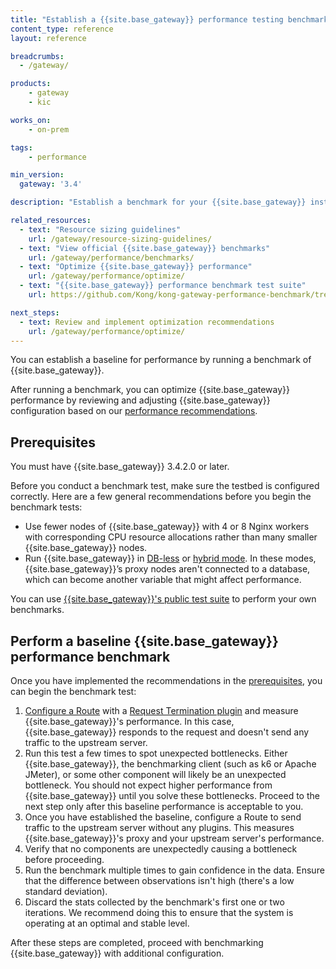 ```yaml
---
title: "Establish a {{site.base_gateway}} performance testing benchmark"
content_type: reference
layout: reference

breadcrumbs:
  - /gateway/

products:
    - gateway
    - kic

works_on:
    - on-prem

tags:
    - performance

min_version:
  gateway: '3.4'

description: "Establish a benchmark for your {{site.base_gateway}} instance."

related_resources:
  - text: "Resource sizing guidelines"
    url: /gateway/resource-sizing-guidelines/
  - text: "View official {{site.base_gateway}} benchmarks"
    url: /gateway/performance/benchmarks/
  - text: "Optimize {{site.base_gateway}} performance"
    url: /gateway/performance/optimize/
  - text: "{{site.base_gateway}} performance benchmark test suite"
    url: https://github.com/Kong/kong-gateway-performance-benchmark/tree/main

next_steps:
  - text: Review and implement optimization recommendations
    url: /gateway/performance/optimize/
---
```


You can establish a baseline for performance by running a benchmark of {{site.base_gateway}}.

After running a benchmark, you can optimize {{site.base_gateway}} performance by reviewing and adjusting {{site.base_gateway}} configuration
based on our [performance recommendations](/gateway/performance/optimize/).

## Prerequisites

You must have {{site.base_gateway}} 3.4.2.0 or later.

Before you conduct a benchmark test, make sure the testbed is configured correctly.
Here are a few general recommendations before you begin the benchmark tests:
* Use fewer nodes of {{site.base_gateway}} with 4 or 8 Nginx workers with corresponding CPU resource 
allocations rather than many smaller {{site.base_gateway}} nodes.
* Run {{site.base_gateway}} in [DB-less](/gateway/db-less-mode/) or [hybrid mode](/gateway/hybrid-mode/). 
In these modes, {{site.base_gateway}}’s proxy nodes aren't connected to a database, which can become another 
variable that might affect performance.

You can use [{{site.base_gateway}}'s public test suite](https://github.com/Kong/kong-gateway-performance-benchmark/tree/main) to perform your own benchmarks. 

## Perform a baseline {{site.base_gateway}} performance benchmark

Once you have implemented the recommendations in the [prerequisites](#prerequisites), you can begin the benchmark test: 

1. [Configure a Route](/gateway/entities/route/#set-up-a-route) with a [Request Termination plugin](/plugins/request-termination/) and measure {{site.base_gateway}}'s performance. 
In this case, {{site.base_gateway}} responds to the request and doesn't send any traffic to the upstream server.
1. Run this test a few times to spot unexpected bottlenecks. 
Either {{site.base_gateway}}, the benchmarking client (such as k6 or Apache JMeter), or some other component will likely be an unexpected bottleneck. 
You should not expect higher performance from {{site.base_gateway}} until you solve these bottlenecks. 
Proceed to the next step only after this baseline performance is acceptable to you.
1. Once you have established the baseline, configure a Route to send traffic to the upstream server without any plugins. 
This measures {{site.base_gateway}}'s proxy and your upstream server's performance.
1. Verify that no components are unexpectedly causing a bottleneck before proceeding.
1. Run the benchmark multiple times to gain confidence in the data.
Ensure that the difference between observations isn't high (there's a low standard deviation).
1. Discard the stats collected by the benchmark's first one or two iterations. 
We recommend doing this to ensure that the system is operating at an optimal and stable level.

After these steps are completed, proceed with benchmarking {{site.base_gateway}} with additional configuration.
